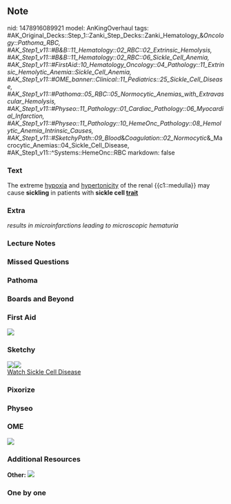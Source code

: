 ## Note
nid: 1478916089921
model: AnKingOverhaul
tags: #AK_Original_Decks::Step_1::Zanki_Step_Decks::Zanki_Hematology_&_Oncology::Pathoma_RBC, #AK_Step1_v11::#B&B::11_Hematology::02_RBC::02_Extrinsic_Hemolysis, #AK_Step1_v11::#B&B::11_Hematology::02_RBC::06_Sickle_Cell_Anemia, #AK_Step1_v11::#FirstAid::10_Hematology_Oncology::04_Pathology::11_Extrinsic_Hemolytic_Anemia::Sickle_Cell_Anemia, #AK_Step1_v11::#OME_banner::Clinical::11_Pediatrics::25_Sickle_Cell_Disease, #AK_Step1_v11::#Pathoma::05_RBC::05_Normocytic_Anemias_with_Extravascular_Hemolysis, #AK_Step1_v11::#Physeo::11_Pathology::01_Cardiac_Pathology::06_Myocardial_Infarction, #AK_Step1_v11::#Physeo::11_Pathology::10_HemeOnc_Pathology::08_Hemolytic_Anemia_Intrinsic_Causes, #AK_Step1_v11::#SketchyPath::09_Blood_&_Coagulation::02_Normocytic_&_Macrocytic_Anemias::04_Sickle_Cell_Disease, #AK_Step1_v11::^Systems::HemeOnc::RBC
markdown: false

### Text
<div>
  The extreme <u>hypoxia</u> and <u>hypertonicity</u> of the renal
  {{c1::medulla}} may cause <b>sickling</b> in patients with
  <b>sickle cell <u>trait</u></b>
</div>

### Extra
<i>results in microinfarctions leading to microscopic hematuria</i>

### Lecture Notes


### Missed Questions


### Pathoma


### Boards and Beyond


### First Aid
<img src="tmpwpC3Rj.png">

### Sketchy
<div><img src="ckd%20&%20hematuria_1566160514431.jpg"><img src=
"Zoverall%20picture%20(70)_1566160514431.JPG"></div><a href=
"https://dashboard.sketchy.com/study/medical/courses/medical-pathophysiology/units/medical-pathophysiology-blood-coagulation/videos/medical-pathophysiology-blood-and-coagulation-normocytic-and-macrocytic-anemias-sickle-cell-disease?utm_source=anki&utm_medium=partnership&utm_campaign=february_update&utm_content=medical">Watch
Sickle Cell Disease</a>

### Pixorize


### Physeo


### OME
<div class="ome-widget">
  <a href=
  "https://onlinemeded.org/spa/pediatrics/sickle-cell-disease/acquire?ref=anki">
  <img src="_OME_AnkiFlashcards_Lesson_1.png"></a>
</div>

### Additional Resources
<b>Other:</b> <img src="tmpCZ4FXy.png">

### One by one

